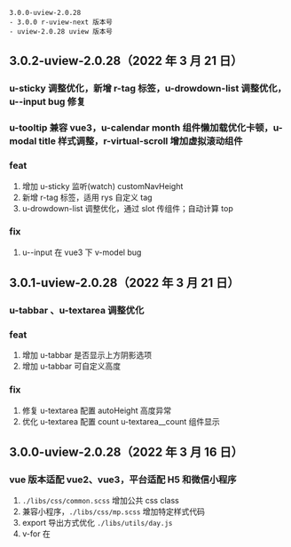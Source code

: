 <!--
 * @Author       : Zdd
 * @Date         : 2022-03-21 10:21:09
 * @LastEditors  : Zdd
 * @LastEditTime : 2022-03-29 17:19:05
 * @FilePath     : /r-changelog.md
 * @Description  :
 * Copyright 2022 RYS, All Rights Reserved.
-->

```
3.0.0-uview-2.0.28
- 3.0.0 r-uview-next 版本号
- uview-2.0.28 uview 版本号
```

## 3.0.2-uview-2.0.28（2022 年 3 月 21 日）

### u-sticky 调整优化，新增 r-tag 标签，u-drowdown-list 调整优化，u--input bug 修复

### u-tooltip 兼容 vue3，u-calendar month 组件懒加载优化卡顿，u-modal title 样式调整，r-virtual-scroll 增加虚拟滚动组件

### feat

1. 增加 u-sticky 监听(watch) customNavHeight
2. 新增 r-tag 标签，适用 rys 自定义 tag
3. u-drowdown-list 调整优化，通过 slot 传组件；自动计算 top

### fix

1. u--input 在 vue3 下 v-model bug

## 3.0.1-uview-2.0.28（2022 年 3 月 21 日）

### u-tabbar 、u-textarea 调整优化

### feat

1. 增加 u-tabbar 是否显示上方阴影选项
2. 增加 u-tabbar 可自定义高度

### fix

1. 修复 u-textarea 配置 autoHeight 高度异常
2. 优化 u-textarea 配置 count u-textarea\_\_count 组件显示

## 3.0.0-uview-2.0.28（2022 年 3 月 16 日）

### vue 版本适配 vue2、vue3，平台适配 H5 和微信小程序

1. `./libs/css/common.scss` 增加公共 css class
2. 兼容小程序，`./libs/css/mp.scss` 增加特定样式代码
3. export 导出方式优化 `./libs/utils/day.js`
4. v-for 在 <template> 标签使用报错
5. index.js 增加 vue3 兼容代码
